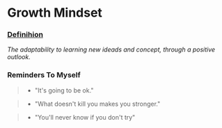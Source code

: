 # Growth Mindset

### [Definihion](https://www.renaissance.com/edwords/growth-mindset/)
    
*The adaptability to learning new ideads and concept, through a positive outlook.*  

### Reminders To Myself

> - "It's going to be ok."

> - "What doesn't kill you makes you stronger."

> - "You'll never know if you don't try"
